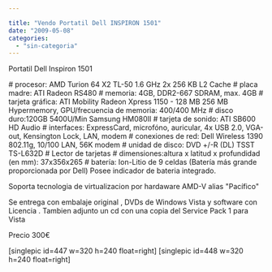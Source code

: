 ```yaml
---

title: "Vendo Portatil Dell INSPIRON 1501"
date: "2009-05-08"
categories: 
  - "sin-categoria"
---
```


Portatil Dell Inspiron 1501

\# procesor: AMD Turion 64 X2 TL-50 1.6 GHz 2x 256 KB L2 Cache # placa madre: ATI Radeon RS480 # memoria: 4GB, DDR2-667 SDRAM, max. 4GB # tarjeta gráfica: ATI Mobility Radeon Xpress 1150 - 128 MB 256 MB Hypermemory, GPU/frecuencia de memoria: 400/400 MHz # disco duro:120GB 5400U/Min Samsung HM080II # tarjeta de sonido: ATI SB600 HD Audio # interfaces: ExpressCard, microfóno, auricular, 4x USB 2.0, VGA-out, Kensington Lock, LAN, modem # conexiones de red: Dell Wireless 1390 802.11g, 10/100 LAN, 56K modem # unidad de disco: DVD +/-R (DL) TSST TS-L632D # Lector de tarjetas # dimensiones:altura x latitud x profundidad (en mm): 37x356x265 # batería: Ion-Litio de 9 celdas (Batería más grande proporcionada por Dell) Posee indicador de bateria integrado.

Soporta tecnologia de virtualizacion por hardaware AMD-V alias "Pacífico"

Se entrega con embalaje original , DVDs de Windows Vista y software con Licencia . Tambien adjunto un cd con una copia del Service Pack 1 para Vista

Precio 300€

\[singlepic id=447 w=320 h=240 float=right\] \[singlepic id=448 w=320 h=240 float=right\]
